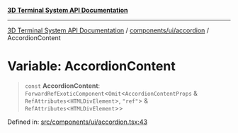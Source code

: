 [**3D Terminal System API Documentation**](../../../../README.md)

***

[3D Terminal System API Documentation](../../../../README.md) / [components/ui/accordion](../README.md) / AccordionContent

# Variable: AccordionContent

> `const` **AccordionContent**: `ForwardRefExoticComponent`\<`Omit`\<`AccordionContentProps` & `RefAttributes`\<`HTMLDivElement`\>, `"ref"`\> & `RefAttributes`\<`HTMLDivElement`\>\>

Defined in: [src/components/ui/accordion.tsx:43](https://github.com/Dicommunitas/ThreeJS_Terminal_3D/blob/7212b5be68c3f7954d775adb9932e64d901692b4/src/components/ui/accordion.tsx#L43)
